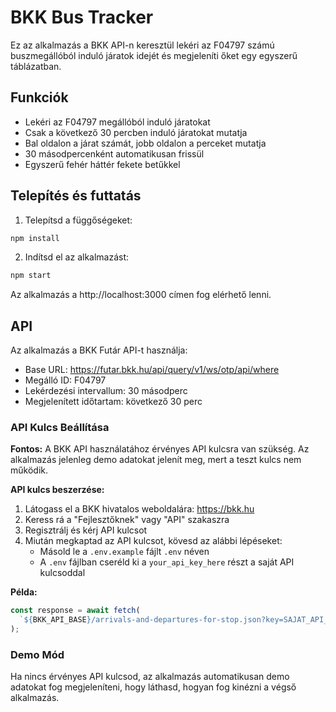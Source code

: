 # BKK Bus Tracker

Ez az alkalmazás a BKK API-n keresztül lekéri az F04797 számú buszmegállóból induló járatok idejét és megjeleníti őket egy egyszerű táblázatban.

## Funkciók

- Lekéri az F04797 megállóból induló járatokat
- Csak a következő 30 percben induló járatokat mutatja
- Bal oldalon a járat számát, jobb oldalon a perceket mutatja
- 30 másodpercenként automatikusan frissül
- Egyszerű fehér háttér fekete betűkkel

## Telepítés és futtatás

1. Telepítsd a függőségeket:
```bash
npm install
```

2. Indítsd el az alkalmazást:
```bash
npm start
```

Az alkalmazás a http://localhost:3000 címen fog elérhető lenni.

## API

Az alkalmazás a BKK Futár API-t használja:
- Base URL: https://futar.bkk.hu/api/query/v1/ws/otp/api/where
- Megálló ID: F04797
- Lekérdezési intervallum: 30 másodperc
- Megjelenített időtartam: következő 30 perc

### API Kulcs Beállítása

**Fontos:** A BKK API használatához érvényes API kulcsra van szükség. Az alkalmazás jelenleg demo adatokat jelenít meg, mert a teszt kulcs nem működik.

**API kulcs beszerzése:**
1. Látogass el a BKK hivatalos weboldalára: https://bkk.hu
2. Keress rá a "Fejlesztőknek" vagy "API" szakaszra
3. Regisztrálj és kérj API kulcsot
4. Miután megkaptad az API kulcsot, kövesd az alábbi lépéseket:
   - Másold le a `.env.example` fájlt `.env` néven
   - A `.env` fájlban cseréld ki a `your_api_key_here` részt a saját API kulcsoddal

**Példa:**
```javascript
const response = await fetch(
  `${BKK_API_BASE}/arrivals-and-departures-for-stop.json?key=SAJAT_API_KULCSOD&version=3&appVersion=apiary-1.0&includeReferences=alerts&stopId=${STOP_ID}&minutesBefore=0&minutesAfter=30`
);
```

### Demo Mód

Ha nincs érvényes API kulcsod, az alkalmazás automatikusan demo adatokat fog megjeleníteni, hogy láthasd, hogyan fog kinézni a végső alkalmazás.
